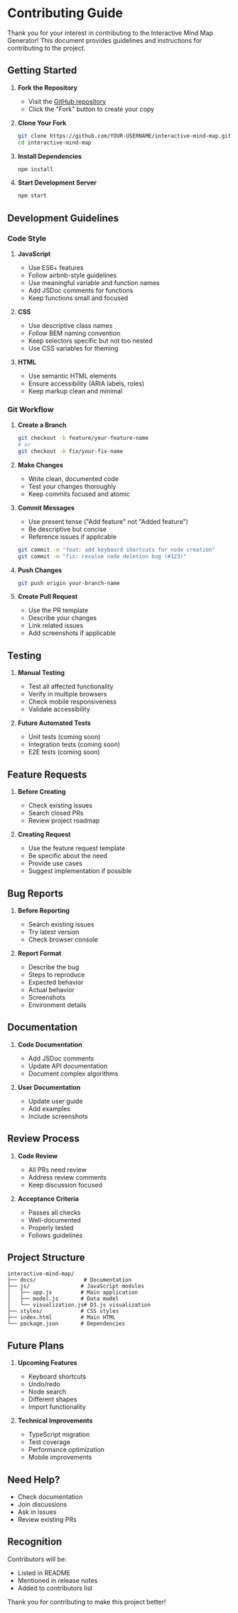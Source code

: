 # Contributing Guide

Thank you for your interest in contributing to the Interactive Mind Map Generator! This document provides guidelines and instructions for contributing to the project.

## Getting Started

1. **Fork the Repository**
   - Visit the [GitHub repository](https://github.com/TMHSDigital/interactive-mind-map)
   - Click the "Fork" button to create your copy

2. **Clone Your Fork**
   ```bash
   git clone https://github.com/YOUR-USERNAME/interactive-mind-map.git
   cd interactive-mind-map
   ```

3. **Install Dependencies**
   ```bash
   npm install
   ```

4. **Start Development Server**
   ```bash
   npm start
   ```

## Development Guidelines

### Code Style

1. **JavaScript**
   - Use ES6+ features
   - Follow airbnb-style guidelines
   - Use meaningful variable and function names
   - Add JSDoc comments for functions
   - Keep functions small and focused

2. **CSS**
   - Use descriptive class names
   - Follow BEM naming convention
   - Keep selectors specific but not too nested
   - Use CSS variables for theming

3. **HTML**
   - Use semantic HTML elements
   - Ensure accessibility (ARIA labels, roles)
   - Keep markup clean and minimal

### Git Workflow

1. **Create a Branch**
   ```bash
   git checkout -b feature/your-feature-name
   # or
   git checkout -b fix/your-fix-name
   ```

2. **Make Changes**
   - Write clean, documented code
   - Test your changes thoroughly
   - Keep commits focused and atomic

3. **Commit Messages**
   - Use present tense ("Add feature" not "Added feature")
   - Be descriptive but concise
   - Reference issues if applicable
   ```bash
   git commit -m "feat: add keyboard shortcuts for node creation"
   git commit -m "fix: resolve node deletion bug (#123)"
   ```

4. **Push Changes**
   ```bash
   git push origin your-branch-name
   ```

5. **Create Pull Request**
   - Use the PR template
   - Describe your changes
   - Link related issues
   - Add screenshots if applicable

## Testing

1. **Manual Testing**
   - Test all affected functionality
   - Verify in multiple browsers
   - Check mobile responsiveness
   - Validate accessibility

2. **Future Automated Tests**
   - Unit tests (coming soon)
   - Integration tests (coming soon)
   - E2E tests (coming soon)

## Feature Requests

1. **Before Creating**
   - Check existing issues
   - Search closed PRs
   - Review project roadmap

2. **Creating Request**
   - Use the feature request template
   - Be specific about the need
   - Provide use cases
   - Suggest implementation if possible

## Bug Reports

1. **Before Reporting**
   - Search existing issues
   - Try latest version
   - Check browser console

2. **Report Format**
   - Describe the bug
   - Steps to reproduce
   - Expected behavior
   - Actual behavior
   - Screenshots
   - Environment details

## Documentation

1. **Code Documentation**
   - Add JSDoc comments
   - Update API documentation
   - Document complex algorithms

2. **User Documentation**
   - Update user guide
   - Add examples
   - Include screenshots

## Review Process

1. **Code Review**
   - All PRs need review
   - Address review comments
   - Keep discussion focused

2. **Acceptance Criteria**
   - Passes all checks
   - Well-documented
   - Properly tested
   - Follows guidelines

## Project Structure

```
interactive-mind-map/
├── docs/               # Documentation
├── js/                # JavaScript modules
│   ├── app.js         # Main application
│   ├── model.js       # Data model
│   └── visualization.js# D3.js visualization
├── styles/            # CSS styles
├── index.html         # Main HTML
└── package.json       # Dependencies
```

## Future Plans

1. **Upcoming Features**
   - Keyboard shortcuts
   - Undo/redo
   - Node search
   - Different shapes
   - Import functionality

2. **Technical Improvements**
   - TypeScript migration
   - Test coverage
   - Performance optimization
   - Mobile improvements

## Need Help?

- Check documentation
- Join discussions
- Ask in issues
- Review existing PRs

## Recognition

Contributors will be:
- Listed in README
- Mentioned in release notes
- Added to contributors list

Thank you for contributing to make this project better! 